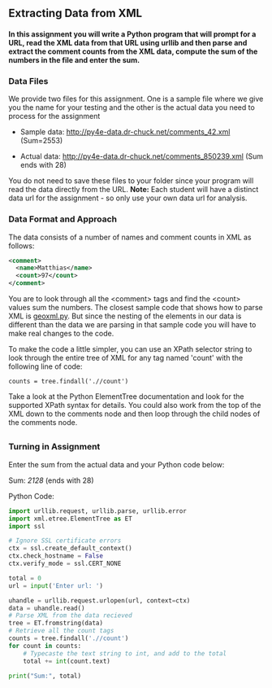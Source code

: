## Extracting Data from XML

#### In this assignment you will write a Python program that will prompt for a URL, read the XML data from that URL using **urllib** and then parse and extract the comment counts from the XML data, compute the sum of the numbers in the file and enter the sum.

### Data Files

We provide two files for this assignment. One is a sample file where we give you the name for your testing and the other is the actual data you need to process for the assignment

- Sample data: http://py4e-data.dr-chuck.net/comments_42.xml (Sum=2553)
    
- Actual data: http://py4e-data.dr-chuck.net/comments_850239.xml (Sum ends with 28)

You do not need to save these files to your folder since your program will read the data directly from the URL. **Note:** Each student will have a distinct data url for the assignment - so only use your own data url for analysis. 

### Data Format and Approach 

The data consists of a number of names and comment counts in XML as follows:

````xml
<comment>
  <name>Matthias</name>
  <count>97</count>
</comment>
````

You are to look through all the &lt;comment&gt; tags and find the &lt;count&gt; values sum the numbers. The closest sample code that shows how to parse XML is [geoxml.py](https://www.py4e.com/code3/geoxml.py). But since the nesting of the elements in our data is different than the data we are parsing in that sample code you will have to make real changes to the code.

To make the code a little simpler, you can use an XPath selector string to look through the entire tree of XML for any tag named 'count' with the following line of code:

```
counts = tree.findall('.//count')
```

Take a look at the Python ElementTree documentation and look for the supported XPath syntax for details. You could also work from the top of the XML down to the comments node and then loop through the child nodes of the comments node. 

## 

### Turning in Assignment 

Enter the sum from the actual data and your Python code below:

Sum: *2128* (ends with 28)

Python Code:

```python
import urllib.request, urllib.parse, urllib.error
import xml.etree.ElementTree as ET
import ssl

# Ignore SSL certificate errors
ctx = ssl.create_default_context()
ctx.check_hostname = False
ctx.verify_mode = ssl.CERT_NONE

total = 0
url = input('Enter url: ')

uhandle = urllib.request.urlopen(url, context=ctx)
data = uhandle.read()
# Parse XML from the data recieved
tree = ET.fromstring(data)
# Retrieve all the count tags
counts = tree.findall('.//count')
for count in counts:
    # Typecaste the text string to int, and add to the total
    total += int(count.text)

print("Sum:", total)
```